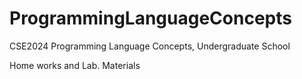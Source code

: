 # ProgrammingLanguageConcepts
CSE2024 Programming Language Concepts, Undergraduate School

Home works and Lab. Materials
